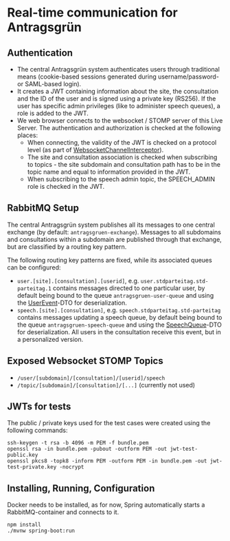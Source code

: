 # Real-time communication for Antragsgrün


## Authentication

- The central Antragsgrün system authenticates users through traditional means (cookie-based sessions generated during username/password- or SAML-based login).
- It creates a JWT containing information about the site, the consultation and the ID of the user and is signed using a private key (RS256). If the user has specific admin privileges (like to administer speech queues), a role is added to the JWT.
- We web browser connects to the websocket / STOMP server of this Live Server. The authentication and authorization is checked at the following places:
  - When connecting, the validity of the JWT is checked on a protocol level (as part of [WebsocketChannelInterceptor](src/main/java/de/antragsgruen/live/websocket/WebsocketChannelInterceptor.java)).
  - The site and consultation association is checked when subscribing to topics - the site subdomain and consultation path has to be in the topic name and equal to information provided in the JWT.
  - When subscribing to the speech admin topic, the SPEECH_ADMIN role is checked in the JWT.


## RabbitMQ Setup

The central Antragsgrün system publishes all its messages to one central exchange (by default: `antragsgruen-exchange`). Messages to all subdomains and consultations within a subdomain are published through that exchange, but are classified by a routing key pattern.

The following routing key patterns are fixed, while its associated queues can be configured:
- `user.[site].[consultation].[userid]`, e.g. `user.stdparteitag.std-parteitag.1` contains messages directed to one particular user, by default being bound to the queue `antragsgruen-user-queue` and using the [UserEvent](src/main/java/de/antragsgruen/live/rabbitmq/dto/UserEvent.java)-DTO for deserialization.
- `speech.[site].[consultation]`, e.g. `speech.stdparteitag.std-parteitag` contains messages updating a speech queue, by default being bound to the queue `antragsgruen-speech-queue` and using the [SpeechQueue](src/main/java/de/antragsgruen/live/rabbitmq/dto/SpeechQueue.java)-DTO for deserialization. All users in the consultation receive this event, but in a personalized version.

## Exposed Websocket STOMP Topics

- `/user/[subdomain]/[consultation]/[userid]/speech`
- `/topic/[subdomain]/[consultation]/[...]` (currently not used)


## JWTs for tests

The public / private keys used for the test cases were created using the following commands:
```shell
ssh-keygen -t rsa -b 4096 -m PEM -f bundle.pem
openssl rsa -in bundle.pem -pubout -outform PEM -out jwt-test-public.key
openssl pkcs8 -topk8 -inform PEM -outform PEM -in bundle.pem -out jwt-test-private.key -nocrypt
```


## Installing, Running, Configuration

Docker needs to be installed, as for now, Spring automatically starts a RabbitMQ-container and connects to it. 

```shell
npm install
./mvnw spring-boot:run
```
